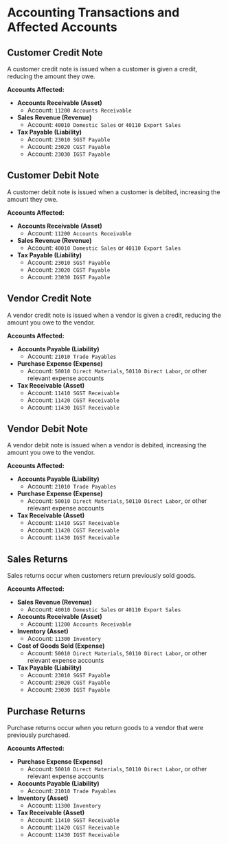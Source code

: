 # Accounting Transactions and Affected Accounts

## Customer Credit Note
A customer credit note is issued when a customer is given a credit, reducing the amount they owe.

**Accounts Affected:**

- **Accounts Receivable (Asset)**
  - Account: `11200 Accounts Receivable`
- **Sales Revenue (Revenue)**
  - Account: `40010 Domestic Sales` or `40110 Export Sales`
- **Tax Payable (Liability)**
  - Account: `23010 SGST Payable`
  - Account: `23020 CGST Payable`
  - Account: `23030 IGST Payable`

## Customer Debit Note
A customer debit note is issued when a customer is debited, increasing the amount they owe.

**Accounts Affected:**

- **Accounts Receivable (Asset)**
  - Account: `11200 Accounts Receivable`
- **Sales Revenue (Revenue)**
  - Account: `40010 Domestic Sales` or `40110 Export Sales`
- **Tax Payable (Liability)**
  - Account: `23010 SGST Payable`
  - Account: `23020 CGST Payable`
  - Account: `23030 IGST Payable`

## Vendor Credit Note
A vendor credit note is issued when a vendor is given a credit, reducing the amount you owe to the vendor.

**Accounts Affected:**

- **Accounts Payable (Liability)**
  - Account: `21010 Trade Payables`
- **Purchase Expense (Expense)**
  - Account: `50010 Direct Materials`, `50110 Direct Labor`, or other relevant expense accounts
- **Tax Receivable (Asset)**
  - Account: `11410 SGST Receivable`
  - Account: `11420 CGST Receivable`
  - Account: `11430 IGST Receivable`

## Vendor Debit Note
A vendor debit note is issued when a vendor is debited, increasing the amount you owe to the vendor.

**Accounts Affected:**

- **Accounts Payable (Liability)**
  - Account: `21010 Trade Payables`
- **Purchase Expense (Expense)**
  - Account: `50010 Direct Materials`, `50110 Direct Labor`, or other relevant expense accounts
- **Tax Receivable (Asset)**
  - Account: `11410 SGST Receivable`
  - Account: `11420 CGST Receivable`
  - Account: `11430 IGST Receivable`

## Sales Returns
Sales returns occur when customers return previously sold goods.

**Accounts Affected:**

- **Sales Revenue (Revenue)**
  - Account: `40010 Domestic Sales` or `40110 Export Sales`
- **Accounts Receivable (Asset)**
  - Account: `11200 Accounts Receivable`
- **Inventory (Asset)**
  - Account: `11300 Inventory`
- **Cost of Goods Sold (Expense)**
  - Account: `50010 Direct Materials`, `50110 Direct Labor`, or other relevant expense accounts
- **Tax Payable (Liability)**
  - Account: `23010 SGST Payable`
  - Account: `23020 CGST Payable`
  - Account: `23030 IGST Payable`

## Purchase Returns
Purchase returns occur when you return goods to a vendor that were previously purchased.

**Accounts Affected:**

- **Purchase Expense (Expense)**
  - Account: `50010 Direct Materials`, `50110 Direct Labor`, or other relevant expense accounts
- **Accounts Payable (Liability)**
  - Account: `21010 Trade Payables`
- **Inventory (Asset)**
  - Account: `11300 Inventory`
- **Tax Receivable (Asset)**
  - Account: `11410 SGST Receivable`
  - Account: `11420 CGST Receivable`
  - Account: `11430 IGST Receivable`
